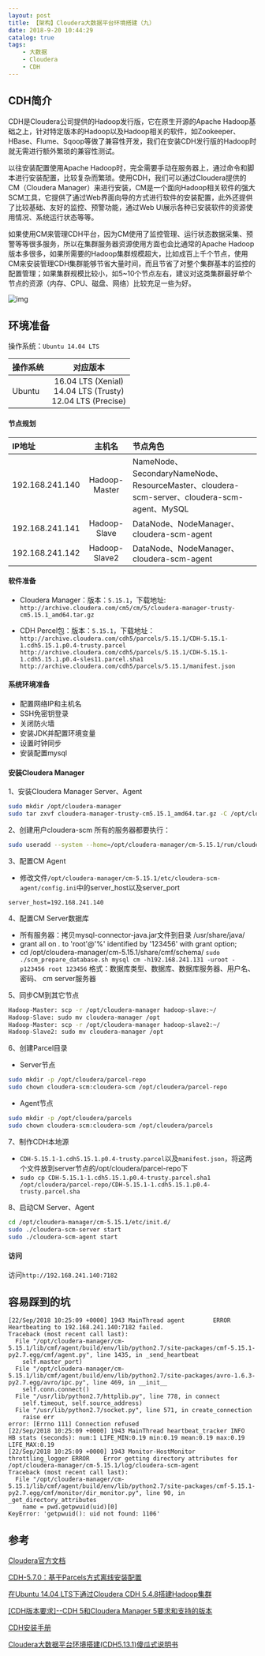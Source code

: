 ```yaml
---
layout: post
title: 【架构】Cloudera大数据平台环境搭建（九）
date: 2018-9-20 10:44:29
catalog: true
tags:
    - 大数据
    - Cloudera
    - CDH
---
```


## CDH简介

CDH是Cloudera公司提供的Hadoop发行版，它在原生开源的Apache Hadoop基础之上，针对特定版本的Hadoop以及Hadoop相关的软件，如Zookeeper、HBase、Flume、Sqoop等做了兼容性开发，我们在安装CDH发行版的Hadoop时就无需进行额外繁琐的兼容性测试。

以往安装配置使用Apache Hadoop时，完全需要手动在服务器上，通过命令和脚本进行安装配置，比较复杂而繁琐。使用CDH，我们可以通过Cloudera提供的CM（Cloudera Manager）来进行安装，CM是一个面向Hadoop相关软件的强大SCM工具，它提供了通过Web界面向导的方式进行软件的安装配置，此外还提供了比较基础、友好的监控、预警功能，通过Web UI展示各种已安装软件的资源使用情况、系统运行状态等等。

如果使用CM来管理CDH平台，因为CM使用了监控管理、运行状态数据采集、预警等等很多服务，所以在集群服务器资源使用方面也会比通常的Apache Hadoop版本多很多，如果所需要的Hadoop集群规模超大，比如成百上千个节点，使用CM来安装管理CDH集群能够节省大量时间，而且节省了对整个集群基本的监控的配置管理；如果集群规模比较小，如5~10个节点左右，建议对这类集群最好单个节点的资源（内存、CPU、磁盘、网络）比较充足一些为好。

![img](../../../../img/in-post/post_bigdata/20.png)

## 环境准备

操作系统：`Ubuntu 14.04 LTS`

|操作系统|对应版本|
|:--|:--:|
|Ubuntu	|16.04 LTS (Xenial)<br>14.04 LTS (Trusty) <br> 12.04 LTS (Precise)|

#### 节点规划

|IP地址|主机名|节点角色|
|:--|:--:|:--|
|192.168.241.140|Hadoop-Master|NameNode、SecondaryNameNode、ResourceMaster、cloudera-scm-server、cloudera-scm-agent、MySQL|
|192.168.241.141|Hadoop-Slave|DataNode、NodeManager、cloudera-scm-agent|
|192.168.241.142|Hadoop-Slave2|DataNode、NodeManager、cloudera-scm-agent|

#### 软件准备

- Cloudera Manager：版本：`5.15.1`，下载地址:
`http://archive.cloudera.com/cm5/cm/5/cloudera-manager-trusty-cm5.15.1_amd64.tar.gz`

- CDH Percel包：版本：`5.15.1`，下载地址：
`http://archive.cloudera.com/cdh5/parcels/5.15.1/CDH-5.15.1-1.cdh5.15.1.p0.4-trusty.parcel`
`http://archive.cloudera.com/cdh5/parcels/5.15.1/CDH-5.15.1-1.cdh5.15.1.p0.4-sles11.parcel.sha1`
`http://archive.cloudera.com/cdh5/parcels/5.15.1/manifest.json`

#### 系统环境准备

- 配置网络IP和主机名
- SSH免密钥登录
- 关闭防火墙
- 安装JDK并配置环境变量
- 设置时钟同步
- 安装配置mysql

#### 安装Cloudera Manager

1、安装Cloudera Manager Server、Agent
```sh
sudo mkdir /opt/cloudera-manager
sudo tar zxvf cloudera-manager-trusty-cm5.15.1_amd64.tar.gz -C /opt/cloudera-manager
```

2、创建用户cloudera-scm
所有的服务器都要执行：
```sh
sudo useradd --system --home=/opt/cloudera-manager/cm-5.15.1/run/cloudera-scm-server --no-create-home --shell=/bin/false --comment "Cloudera SCM User" cloudera-scm
```

3、配置CM Agent
- 修改文件`/opt/cloudera-manager/cm-5.15.1/etc/cloudera-scm-agent/config.ini`中的server_host以及server_port
```
server_host=192.168.241.140
```

4、配置CM Server数据库
- 所有服务器：拷贝mysql-connector-java.jar文件到目录 /usr/share/java/
- grant all on *.* to 'root'@'%' identified by '123456' with grant option;
- cd /opt/cloudera-manager/cm-5.15.1/share/cmf/schema/
`sudo ./scm_prepare_database.sh mysql cm -h192.168.241.131 -uroot -p123456 root 123456`
格式：数据库类型、数据库、数据库服务器、用户名、密码、 cm server服务器

5、同步CM到其它节点
```sh
Hadoop-Master: scp -r /opt/cloudera-manager hadoop-slave:~/
Hadoop-Slave: sudo mv cloudera-manager /opt
Hadoop-Master: scp -r /opt/cloudera-manager hadoop-slave2:~/
Hadoop-Slave2: sudo mv cloudera-manager /opt
```

6、创建Parcel目录
- Server节点
```sh
sudo mkdir -p /opt/cloudera/parcel-repo
sudo chown cloudera-scm:cloudera-scm /opt/cloudera/parcel-repo
```
- Agent节点
```sh
sudo mkdir -p /opt/cloudera/parcels
sudo chown cloudera-scm:cloudera-scm /opt/cloudera/parcels
```

7、制作CDH本地源
- `CDH-5.15.1-1.cdh5.15.1.p0.4-trusty.parcel`以及`manifest.json`，将这两个文件放到server节点的/opt/cloudera/parcel-repo下
- `sudo cp CDH-5.15.1-1.cdh5.15.1.p0.4-trusty.parcel.sha1 /opt/cloudera/parcel-repo/CDH-5.15.1-1.cdh5.15.1.p0.4-trusty.parcel.sha`

8、启动CM Server、Agent
```sh
cd /opt/cloudera-manager/cm-5.15.1/etc/init.d/
sudo ./cloudera-scm-server start
sudo ./cloudera-scm-agent start
```

#### 访问

访问`http://192.168.241.140:7182`

## 容易踩到的坑

```
[22/Sep/2018 10:25:09 +0000] 1943 MainThread agent        ERROR    Heartbeating to 192.168.241.140:7182 failed.
Traceback (most recent call last):
  File "/opt/cloudera-manager/cm-5.15.1/lib/cmf/agent/build/env/lib/python2.7/site-packages/cmf-5.15.1-py2.7.egg/cmf/agent.py", line 1435, in _send_heartbeat
    self.master_port)
  File "/opt/cloudera-manager/cm-5.15.1/lib/cmf/agent/build/env/lib/python2.7/site-packages/avro-1.6.3-py2.7.egg/avro/ipc.py", line 469, in __init__
    self.conn.connect()
  File "/usr/lib/python2.7/httplib.py", line 778, in connect
    self.timeout, self.source_address)
  File "/usr/lib/python2.7/socket.py", line 571, in create_connection
    raise err
error: [Errno 111] Connection refused
[22/Sep/2018 10:25:09 +0000] 1943 MainThread heartbeat_tracker INFO     HB stats (seconds): num:1 LIFE_MIN:0.19 min:0.19 mean:0.19 max:0.19 LIFE_MAX:0.19
[22/Sep/2018 10:25:09 +0000] 1943 Monitor-HostMonitor throttling_logger ERROR    Error getting directory attributes for /opt/cloudera-manager/cm-5.15.1/log/cloudera-scm-agent
Traceback (most recent call last):
  File "/opt/cloudera-manager/cm-5.15.1/lib/cmf/agent/build/env/lib/python2.7/site-packages/cmf-5.15.1-py2.7.egg/cmf/monitor/dir_monitor.py", line 90, in _get_directory_attributes
    name = pwd.getpwuid(uid)[0]
KeyError: 'getpwuid(): uid not found: 1106'
```

## 参考

[Cloudera官方文档](https://www.cloudera.com/documentation/enterprise/release-notes/topics/rg_release_notes.html)

[CDH-5.7.0：基于Parcels方式离线安装配置](http://shiyanjun.cn/archives/1728.html)

[在Ubuntu 14.04 LTS下通过Cloudera CDH 5.4.8搭建Hadoop集群](https://blog.csdn.net/F1321368/article/details/49635587)

[[CDH版本要求]--CDH 5和Cloudera Manager 5要求和支持的版本](https://blog.csdn.net/high2011/article/details/77893180)

[CDH安装手册](https://wenku.baidu.com/view/5e74d168960590c69fc3762b.html?sxts=1537411686534)

[Cloudera大数据平台环境搭建(CDH5.13.1)傻瓜式说明书](https://wenku.baidu.com/view/5462a2132f3f5727a5e9856a561252d380eb20e5.html)